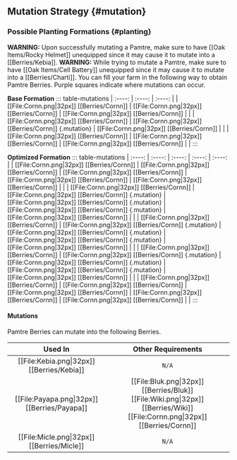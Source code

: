 ## Mutation Strategy {#mutation}

### Possible Planting Formations {#planting}

**WARNING:** Upon successfully mutating a Pamtre, make sure to have [[Oak Items/Rocky Helmet]] unequipped since it may cause it to mutate into a [[Berries/Kebia]].
**WARNING:** While trying to mutate a Pamtre, make sure to have [[Oak Items/Cell Battery]] unequipped since it may cause it to mutate into a [[Berries/Charti]].
You can fill your farm in the following way to obtain Pamtre Berries. Purple squares indicate where mutations can occur.

**Base Formation**
::: table-mutations
| :----: | :----: | :----: |
| [[File:Cornn.png\|32px]] [[Berries/Cornn]] | [[File:Cornn.png\|32px]] [[Berries/Cornn]] | [[File:Cornn.png\|32px]] [[Berries/Cornn]] | |
| [[File:Cornn.png\|32px]] [[Berries/Cornn]] | [[File:Cornn.png\|32px]] [[Berries/Cornn]] {.mutation} | [[File:Cornn.png\|32px]] [[Berries/Cornn]] | |
| [[File:Cornn.png\|32px]] [[Berries/Cornn]] | [[File:Cornn.png\|32px]] [[Berries/Cornn]] | [[File:Cornn.png\|32px]] [[Berries/Cornn]] | |
:::

**Optimized Formation**
::: table-mutations
| :----: | :----: | :----: | :----: | :----: |
| [[File:Cornn.png\|32px]] [[Berries/Cornn]] | [[File:Cornn.png\|32px]] [[Berries/Cornn]] | [[File:Cornn.png\|32px]] [[Berries/Cornn]] | [[File:Cornn.png\|32px]] [[Berries/Cornn]] | [[File:Cornn.png\|32px]] [[Berries/Cornn]] | |
| [[File:Cornn.png\|32px]] [[Berries/Cornn]] | [[File:Cornn.png\|32px]] [[Berries/Cornn]] {.mutation} | [[File:Cornn.png\|32px]] [[Berries/Cornn]] {.mutation} | [[File:Cornn.png\|32px]] [[Berries/Cornn]] {.mutation} | [[File:Cornn.png\|32px]] [[Berries/Cornn]] | |
| [[File:Cornn.png\|32px]] [[Berries/Cornn]] | [[File:Cornn.png\|32px]] [[Berries/Cornn]] {.mutation} | [[File:Cornn.png\|32px]] [[Berries/Cornn]] {.mutation} | [[File:Cornn.png\|32px]] [[Berries/Cornn]] {.mutation} | [[File:Cornn.png\|32px]] [[Berries/Cornn]] | |
| [[File:Cornn.png\|32px]] [[Berries/Cornn]] | [[File:Cornn.png\|32px]] [[Berries/Cornn]] {.mutation} | [[File:Cornn.png\|32px]] [[Berries/Cornn]] {.mutation} | [[File:Cornn.png\|32px]] [[Berries/Cornn]] {.mutation} | [[File:Cornn.png\|32px]] [[Berries/Cornn]] | |
| [[File:Cornn.png\|32px]] [[Berries/Cornn]] | [[File:Cornn.png\|32px]] [[Berries/Cornn]] | [[File:Cornn.png\|32px]] [[Berries/Cornn]] | [[File:Cornn.png\|32px]] [[Berries/Cornn]] | [[File:Cornn.png\|32px]] [[Berries/Cornn]] | |
:::

#### Mutations
Pamtre Berries can mutate into the following Berries.

| Used In                                       | Other Requirements |
| :---:                                         | :---: |
| [[File:Kebia.png\|32px]] [[Berries/Kebia]]    | `N/A` |
| [[File:Payapa.png\|32px]] [[Berries/Payapa]]  | [[File:Bluk.png\|32px]] [[Berries/Bluk]] [[File:Wiki.png\|32px]] [[Berries/Wiki]] [[File:Cornn.png\|32px]] [[Berries/Cornn]] |
| [[File:Micle.png\|32px]] [[Berries/Micle]]    | `N/A` |